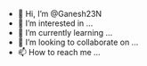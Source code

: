 - 👋 Hi, I’m @Ganesh23N
- 👀 I’m interested in ...
- 🌱 I’m currently learning ...
- 💞️ I’m looking to collaborate on ...
- 📫 How to reach me ...

<!---
Ganesh23N/Ganesh23N is a ✨ special ✨ repository because its `README.md` (this file) appears on your GitHub profile.
You can click the Preview link to take a look at your changes.
--->
